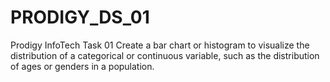 # PRODIGY_DS_01
Prodigy InfoTech Task 01
Create a bar chart or histogram to visualize the distribution of a categorical or continuous variable, such as the distribution of ages or genders in a population.

